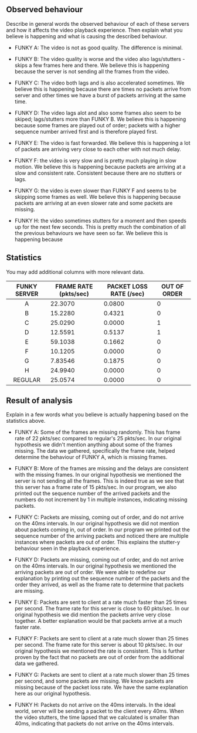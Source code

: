 ## Observed behaviour

Describe in general words the observed behaviour of each of these servers and 
how it affects the video playback experience. Then explain what you believe is
happening and what is causing the described behaviour.

* FUNKY A: The video is not as good quality. The difference is minimal.

* FUNKY B: The video quality is worse and the video also lags/stutters - skips a few frames here and there. We believe this is happening because the server is not sending all the frames from the video.

* FUNKY C: The video both lags and is also accelerated sometimes. We believe this is happening because there are times no packets arrive from server and other times we have a burst of packets arriving at the same time.

* FUNKY D: The video lags alot and also some frames also seem to be skiped; lags/stutters more than FUNKY B. We believe this is happening because some frames are played out of order; packets with a higher sequence number arrived first and is therefore played first.

* FUNKY E: The video is fast forwarded. We believe this is happening a lot of packets are arriving very close to each other with not much delay. 

* FUNKY F: the video is very slow and is pretty much playing in slow motion. We believe this is happening because packets are arriving at a slow and consistent rate. Consistent because there are no stutters or lags.

* FUNKY G: the video is even slower than FUNKY F and seems to be skipping some frames as well. We believe this is happening because packets are arriving at an even slower rate and some packets are missing.

* FUNKY H: the video sometimes stutters for a moment and then speeds up for the next few seconds. This is pretty much the combination of all the previous behaviours we have seen so far. We believe this is happening because 


## Statistics

You may add additional columns with more relevant data.

| FUNKY SERVER | FRAME RATE (pkts/sec) | PACKET LOSS RATE (/sec) | OUT OF ORDER |
|:------------:|-----------------------|-------------------------|--------------|
|      A       |  22.3070              |   0.0800                |   0          |
|      B       |  15.2280              |   0.4321                |   0          |
|      C       |  25.0290              |   0.0000                |   1          |
|      D       |  12.5591              |   0.5137                |   1          |
|      E       |  59.1038              |   0.1662                |   0          |
|      F       |  10.1205              |   0.0000                |   0          |
|      G       |  7.83546              |   0.1875                |   0          |
|      H       |  24.9940              |   0.0000                |   0          |
|   REGULAR    |  25.0574              |   0.0000                |   0          |


## Result of analysis

Explain in a few words what you believe is actually happening based on the statistics above.

* FUNKY A: Some of the frames are missing randomly. This has frame rate of 22 pkts/sec compared to regular's 25 pkts/sec. In our original hypothesis we didn't mention anything about some of the frames missing. The data we gathered, specifically the frame rate, helped determine the behaviour of FUNKY A, which is missing frames.

* FUNKY B: More of the frames are missing and the delays are consistent with the missing frames. In our original hypothesis we mentioned the server is not sending all the frames. This is indeed true as we see that this server has a frame rate of 15 pkts/sec. In our program, we also printed out the sequence number of the arrived packets and the numbers do not increment by 1 in multiple instances, indicating missing packets.

* FUNKY C: Packets are missing, coming out of order, and do not arrive on the 40ms intervals. In our original hypothesis we did not mention about packets coming in, out of order. In our program we printed out the sequence number of the arriving packets and noticed there are multiple instances where packets are out of order. This explains the stutter-y behaviour seen in the playback experience.

* FUNKY D: Packets are missing, coming out of order, and do not arrive on the 40ms intervals. In our original hypothesis we mentioned the arriving packets are out of order. We were able to redefine our explanation by printing out the sequence number of the packets and the order they arrived, as well as the frame rate to determine that packets are missing.

* FUNKY E: Packets are sent to client at a rate much faster than 25 times per second. The frame rate for this server is close to 60 pkts/sec. In our original hypothesis we did mention the packets arrive very close together. A better explanation would be that packets arrive at a much faster rate.

* FUNKY F: Packets are sent to client at a rate much slower than 25 times per second. The frame rate for this server is about 10 pkts/sec. In our original hypothesis we mentioned the rate is consistent. This is further proven by the fact that no packets are out of order from the additional data we gathered.

* FUNKY G: Packets are sent to client at a rate much slower than 25 times per second, and some packets are missing. We know packets are missing because of the packet loss rate. We have the same explanation here as our original hypothesis.

* FUNKY H: Packets do not arrive on the 40ms intervals. In the ideal world, server will be sending a packet to the client every 40ms. When the video stutters, the time lapsed that we calculated is smaller than 40ms, indicating that packets do not arrive on the 40ms intervals.

